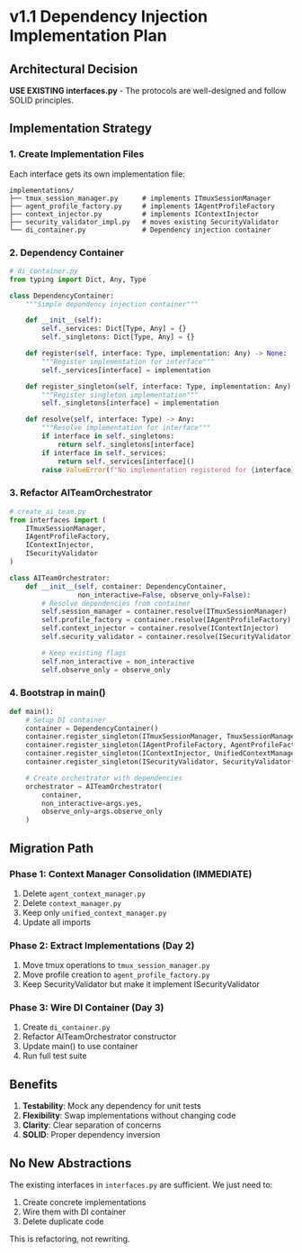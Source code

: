 # v1.1 Dependency Injection Implementation Plan

## Architectural Decision

**USE EXISTING interfaces.py** - The protocols are well-designed and follow SOLID principles.

## Implementation Strategy

### 1. Create Implementation Files

Each interface gets its own implementation file:

```
implementations/
├── tmux_session_manager.py      # implements ITmuxSessionManager
├── agent_profile_factory.py     # implements IAgentProfileFactory
├── context_injector.py          # implements IContextInjector
├── security_validator_impl.py   # moves existing SecurityValidator
└── di_container.py              # Dependency injection container
```

### 2. Dependency Container

```python
# di_container.py
from typing import Dict, Any, Type

class DependencyContainer:
    """Simple dependency injection container"""

    def __init__(self):
        self._services: Dict[Type, Any] = {}
        self._singletons: Dict[Type, Any] = {}

    def register(self, interface: Type, implementation: Any) -> None:
        """Register implementation for interface"""
        self._services[interface] = implementation

    def register_singleton(self, interface: Type, implementation: Any) -> None:
        """Register singleton implementation"""
        self._singletons[interface] = implementation

    def resolve(self, interface: Type) -> Any:
        """Resolve implementation for interface"""
        if interface in self._singletons:
            return self._singletons[interface]
        if interface in self._services:
            return self._services[interface]()
        raise ValueError(f"No implementation registered for {interface}")
```

### 3. Refactor AITeamOrchestrator

```python
# create_ai_team.py
from interfaces import (
    ITmuxSessionManager,
    IAgentProfileFactory,
    IContextInjector,
    ISecurityValidator
)

class AITeamOrchestrator:
    def __init__(self, container: DependencyContainer,
                 non_interactive=False, observe_only=False):
        # Resolve dependencies from container
        self.session_manager = container.resolve(ITmuxSessionManager)
        self.profile_factory = container.resolve(IAgentProfileFactory)
        self.context_injector = container.resolve(IContextInjector)
        self.security_validator = container.resolve(ISecurityValidator)

        # Keep existing flags
        self.non_interactive = non_interactive
        self.observe_only = observe_only
```

### 4. Bootstrap in main()

```python
def main():
    # Setup DI container
    container = DependencyContainer()
    container.register_singleton(ITmuxSessionManager, TmuxSessionManagerImpl())
    container.register_singleton(IAgentProfileFactory, AgentProfileFactoryImpl())
    container.register_singleton(IContextInjector, UnifiedContextManager())
    container.register_singleton(ISecurityValidator, SecurityValidator())

    # Create orchestrator with dependencies
    orchestrator = AITeamOrchestrator(
        container,
        non_interactive=args.yes,
        observe_only=args.observe_only
    )
```

## Migration Path

### Phase 1: Context Manager Consolidation (IMMEDIATE)
1. Delete `agent_context_manager.py`
2. Delete `context_manager.py`
3. Keep only `unified_context_manager.py`
4. Update all imports

### Phase 2: Extract Implementations (Day 2)
1. Move tmux operations to `tmux_session_manager.py`
2. Move profile creation to `agent_profile_factory.py`
3. Keep SecurityValidator but make it implement ISecurityValidator

### Phase 3: Wire DI Container (Day 3)
1. Create `di_container.py`
2. Refactor AITeamOrchestrator constructor
3. Update main() to use container
4. Run full test suite

## Benefits

1. **Testability**: Mock any dependency for unit tests
2. **Flexibility**: Swap implementations without changing code
3. **Clarity**: Clear separation of concerns
4. **SOLID**: Proper dependency inversion

## No New Abstractions

The existing interfaces in `interfaces.py` are sufficient. We just need to:
1. Create concrete implementations
2. Wire them with DI container
3. Delete duplicate code

This is refactoring, not rewriting.
